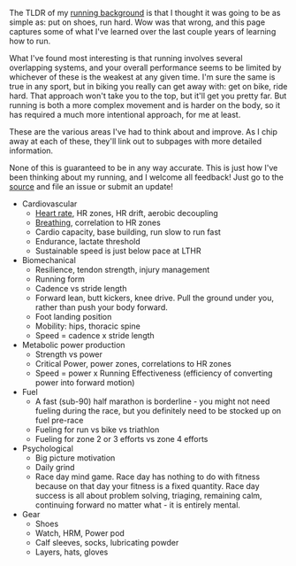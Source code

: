 The TLDR of my [running background](https://saeedn.github.io/running/background) is that I thought it was going to be as simple as: put on shoes, run hard. Wow was that wrong, and this page captures some of what I've learned over the last couple years of learning how to run.

What I've found most interesting is that running involves several overlapping systems, and your overall performance seems to be limited by whichever of these is the weakest at any given time. I'm sure the same is true in any sport, but in biking you really can get away with: get on bike, ride hard. That approach won't take you to the top, but it'll get you pretty far. But running is both a more complex movement and is harder on the body, so it has required a much more intentional approach, for me at least.

These are the various areas I've had to think about and improve. As I chip away at each of these, they'll link out to subpages with more detailed information.

None of this is guaranteed to be in any way accurate. This is just how I've been thinking about my running, and I welcome all feedback! Just go to the [source](https://github.com/saeedn/running) and file an issue or submit an update!

* Cardiovascular
  * [Heart rate](https://saeedn.github.io/running/cardio/heartrate), HR zones, HR drift, aerobic decoupling
  * [Breathing](https://saeedn.github.io/running/cardio/breathing), correlation to HR zones
  * Cardio capacity, base building, run slow to run fast
  * Endurance, lactate threshold
  * Sustainable speed is just below pace at LTHR
* Biomechanical
  * Resilience, tendon strength, injury management
  * Running form
  * Cadence vs stride length
  * Forward lean, butt kickers, knee drive. Pull the ground under you, rather than push your body forward.
  * Foot landing position
  * Mobility: hips, thoracic spine
  * Speed = cadence x stride length
* Metabolic power production
  * Strength vs power
  * Critical Power, power zones, correlations to HR zones
  * Speed = power x Running Effectiveness (efficiency of converting power into forward motion)
* Fuel
  * A fast (sub-90) half marathon is borderline - you might not need fueling during the race, but you definitely need to be stocked up on fuel pre-race
  * Fueling for run vs bike vs triathlon
  * Fueling for zone 2 or 3 efforts vs zone 4 efforts
* Psychological
  * Big picture motivation
  * Daily grind
  * Race day mind game. Race day has nothing to do with fitness because on that day your fitness is a fixed quantity. Race day success is all about problem solving, triaging, remaining calm, continuing forward no matter what - it is entirely mental.
* Gear
  * Shoes
  * Watch, HRM, Power pod
  * Calf sleeves, socks, lubricating powder
  * Layers, hats, gloves
